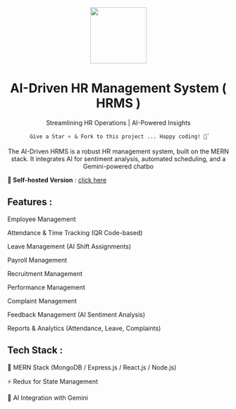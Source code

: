 <div align="center">
    <a href="https://metrohrms.netlify.app">
  <img src="https://metrohrms.netlify.app/metro.png" width="128px" />
    </a>
    <h1>AI-Driven HR Management System ( HRMS )</h1>
    <p align="center">
         <p>Streamlining HR Operations | AI-Powered Insights</p>
    </p>
    

```
 Give a Star ⭐️ & Fork to this project ... Happy coding! 🤩`
```

The AI-Driven HRMS is a robust HR management system, built on the MERN stack. It integrates AI for sentiment analysis, automated scheduling, and a Gemini-powered chatbo

</div>

**🚀 Self-hosted Version** : [click here](https://metrohrms.netlify.app)

## Features :

Employee Management

Attendance & Time Tracking
 (QR Code-based)

Leave Management
 (AI Shift Assignments)

Payroll Management

Recruitment Management

Performance Management

Complaint Management

Feedback Management
 (AI Sentiment Analysis)

Reports & Analytics
 (Attendance, Leave, Complaints)

## Tech Stack :

🚀 MERN Stack (MongoDB / Express.js / React.js / Node.js)  

⚡ Redux for State Management  

🤖 AI Integration with Gemini  
